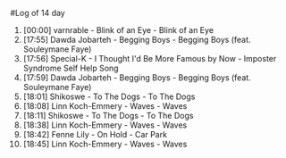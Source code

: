 #Log of 14 day

1. [00:00] varnrable - Blink of an Eye - Blink of an Eye
1. [17:55] Dawda Jobarteh - Begging Boys - Begging Boys (feat. Souleymane Faye)
1. [17:56] Special-K - I Thought I'd Be More Famous by Now - Imposter Syndrome Self Help Song
1. [17:59] Dawda Jobarteh - Begging Boys - Begging Boys (feat. Souleymane Faye)
1. [18:01] Shikoswe - To The Dogs - To The Dogs
1. [18:08] Linn Koch-Emmery - Waves - Waves
1. [18:11] Shikoswe - To The Dogs - To The Dogs
1. [18:38] Linn Koch-Emmery - Waves - Waves
1. [18:42] Fenne Lily - On Hold - Car Park
1. [18:45] Linn Koch-Emmery - Waves - Waves
